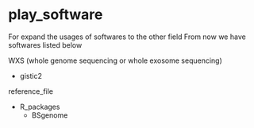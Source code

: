 # play_software
For expand the usages of softwares to the other field
From now we have softwares listed below

WXS (whole genome sequencing or whole exosome sequencing)
- gistic2

reference_file
- R_packages
  - BSgenome
